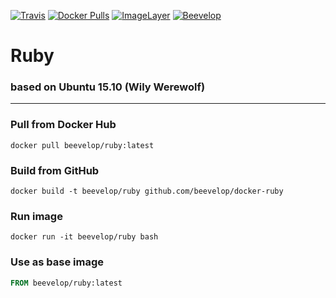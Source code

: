 [![Travis](https://img.shields.io/travis/beevelop/docker-ruby.svg?style=flat-square)](https://travis-ci.org/beevelop/docker-ruby)
[![Docker Pulls](https://img.shields.io/docker/pulls/beevelop/ruby.svg?style=flat-square)](https://links.beevelop.com/d-ruby)
[![ImageLayer](https://badge.imagelayers.io/beevelop/ruby:latest.svg)](https://imagelayers.io/?images=beevelop/ruby:latest)
[![Beevelop](https://links.beevelop.com/honey-badge)](https://beevelop.com)

# Ruby
### based on Ubuntu 15.10 (Wily Werewolf)
----
### Pull from Docker Hub
```
docker pull beevelop/ruby:latest
```

### Build from GitHub
```
docker build -t beevelop/ruby github.com/beevelop/docker-ruby
```

### Run image
```
docker run -it beevelop/ruby bash
```

### Use as base image
```Dockerfile
FROM beevelop/ruby:latest
```
